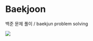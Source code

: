 # Baekjoon
백준 문제 풀이 / baekjun problem solving

<a href="https://solved.ac/junah">
    <img src="http://mazassumnida.wtf/api/v2/generate_badge?boj=junah"/>
</a>
